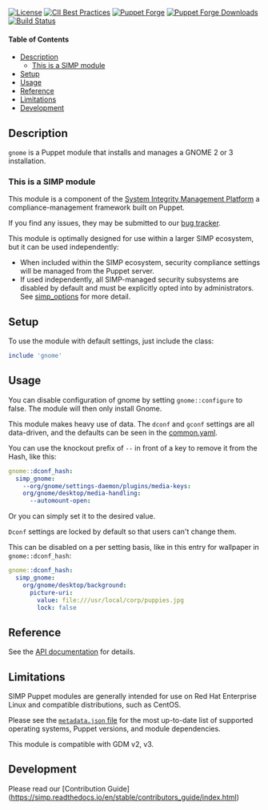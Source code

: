 [![License](https://img.shields.io/:license-apache-blue.svg)](http://www.apache.org/licenses/LICENSE-2.0.html)
[![CII Best Practices](https://bestpractices.coreinfrastructure.org/projects/73/badge)](https://bestpractices.coreinfrastructure.org/projects/73)
[![Puppet Forge](https://img.shields.io/puppetforge/v/simp/gnome.svg)](https://forge.puppetlabs.com/simp/gnome)
[![Puppet Forge Downloads](https://img.shields.io/puppetforge/dt/simp/gnome.svg)](https://forge.puppetlabs.com/simp/gnome)
[![Build Status](https://travis-ci.org/simp/pupmod-simp-gnome.svg)](https://travis-ci.org/simp/pupmod-simp-gnome)

#### Table of Contents

* [Description](#description)
  * [This is a SIMP module](#this-is-a-simp-module)
* [Setup](#setup)
* [Usage](#usage)
* [Reference](#reference)
* [Limitations](#limitations)
* [Development](#development)

## Description

`gnome` is a Puppet module that installs and manages a GNOME 2 or 3 installation.

### This is a SIMP module

This module is a component of the [System Integrity Management Platform](https://simp-project.com)
a compliance-management framework built on Puppet.

If you find any issues, they may be submitted to our [bug tracker](https://simp-project.atlassian.net/).

This module is optimally designed for use within a larger SIMP ecosystem, but
it can be used independently:

 * When included within the SIMP ecosystem, security compliance settings will
   be managed from the Puppet server.
 * If used independently, all SIMP-managed security subsystems are disabled by
   default and must be explicitly opted into by administrators.  See
   [simp_options](https://github.com/simp/pupmod-simp-simp_options) for more
   detail.

## Setup

To use the module with default settings, just include the class:

```ruby
include 'gnome'
```

## Usage

You can disable configuration of gnome by setting `gnome::configure` to false.
The module will then only install Gnome.

This module makes heavy use of data. The `dconf` and `gconf` settings are all
data-driven, and the defaults can be seen in the
[common.yaml](data/common.yaml).

You can use the knockout prefix of `--` in front of a key to remove it from the
Hash, like this:

```yaml
gnome::dconf_hash:
  simp_gnome:
    --org/gnome/settings-daemon/plugins/media-keys:
    org/gnome/desktop/media-handling:
      --automount-open:
```

Or you can simply set it to the desired value.

`Dconf` settings are locked by default so that users can't change them.

This can be disabled on a per setting basis, like in this entry for wallpaper
in `gnome::dconf_hash`:

```yaml
gnome::dconf_hash:
  simp_gnome:
    org/gnome/desktop/background:
      picture-uri:
        value: file:///usr/local/corp/puppies.jpg
        lock: false
```

## Reference

See the [API documentation](./REFERENCE.md) for details.

## Limitations

SIMP Puppet modules are generally intended for use on Red Hat Enterprise Linux
and compatible distributions, such as CentOS.

Please see the [`metadata.json` file](./metadata.json) for the most up-to-date
list of supported operating systems, Puppet versions, and module dependencies.

This module is compatible with GDM v2, v3.

## Development

Please read our [Contribution Guide] (https://simp.readthedocs.io/en/stable/contributors_guide/index.html)
